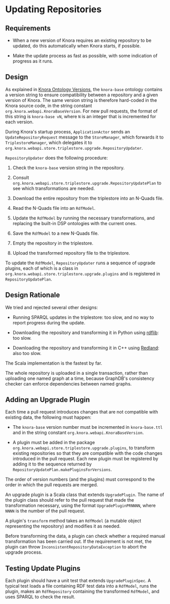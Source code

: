 <!---
 * Copyright © 2021 - 2024 Swiss National Data and Service Center for the Humanities and/or DaSCH Service Platform contributors.
 * SPDX-License-Identifier: Apache-2.0
-->

# Updating Repositories

## Requirements

- When a new version of Knora requires an existing repository to be updated,
  do this automatically when Knora starts, if possible.
  
- Make the update process as fast as possible, with some indication of progress
  as it runs.

## Design

As explained in
[Knora Ontology Versions](../../02-dsp-ontologies/knora-base.md#knora-ontology-versions),
the `knora-base` ontology contains a version string to ensure compatibility
between a repository and a given version of Knora. The same version string
is therefore hard-coded in the Knora source code, in the string constant
`org.knora.webapi.KnoraBaseVersion`. For new pull requests, the format of this string
is `knora-base vN`, where `N` is an integer that is incremented for
each version.

During Knora's startup process, `ApplicationActor` sends an `UpdateRepositoryRequest`
message to the `StoreManager`, which forwards it to `TriplestoreManager`, which delegates
it to `org.knora.webapi.store.triplestore.upgrade.RepositoryUpdater`.

`RepositoryUpdater` does the following procedure:

1. Check the `knora-base` version string in the repository.

2. Consult `org.knora.webapi.store.triplestore.upgrade.RepositoryUpdatePlan` to see which
   transformations are needed.

3. Download the entire repository from the triplestore into an N-Quads file.

4. Read the N-Quads file into an `RdfModel`.

5. Update the `RdfModel` by running the necessary transformations, and replacing the
   built-in DSP ontologies with the current ones.

6. Save the `RdfModel` to a new N-Quads file.

7. Empty the repository in the triplestore.

8. Upload the transformed repository file to the triplestore.

To update the `RdfModel`, `RepositoryUpdater` runs a sequence of upgrade plugins, each of which
is a class in `org.knora.webapi.store.triplestore.upgrade.plugins` and is registered
in `RepositoryUpdatePlan`.

## Design Rationale

We tried and rejected several other designs:

- Running SPARQL updates in the triplestore: too slow, and no way to report
  progress during the update.
  
- Downloading the repository and transforming it in Python using
  [rdflib](https://rdflib.readthedocs.io/en/stable/): too slow.
  
- Downloading the repository and transforming it in C++ using
  [Redland](http://librdf.org): also too slow.

The Scala implementation is the fastest by far.

The whole repository is uploaded in a single transaction, rather than uploading one named
graph at a time, because GraphDB's consistency checker can enforce dependencies between
named graphs.

## Adding an Upgrade Plugin

Each time a pull request introduces changes that are not compatible
with existing data, the following must happen:

- The `knora-base` version number must be incremented in `knora-base.ttl` and
  in the string constant `org.knora.webapi.KnoraBaseVersion`.
  
- A plugin must be added in the package `org.knora.webapi.store.triplestore.upgrade.plugins`,
  to transform existing repositories so that they are compatible with the code changes
  introduced in the pull request. Each new plugin must be registered
  by adding it to the sequence returned by `RepositoryUpdatePlan.makePluginsForVersions`.

The order of version numbers (and the plugins) must correspond to the order in which the
pull requests are merged.

An upgrade plugin is a Scala class that extends `UpgradePlugin`. The name of the plugin
class should refer to the pull request that made the transformation necessary,
using the format `UpgradePluginPRNNNN`, where `NNNN` is the number of the pull request.

A plugin's `transform` method takes an `RdfModel` (a mutable object representing
the repository) and modifies it as needed.

Before transforming the data, a plugin can check whether a required manual transformation
has been carried out. If the requirement is not met, the plugin can throw
`InconsistentRepositoryDataException` to abort the upgrade process.

## Testing Update Plugins

Each plugin should have a unit test that extends `UpgradePluginSpec`. A typical
test loads a file containing RDF test data into a `RdfModel`, runs the plugin,
makes an `RdfRepository` containing the transformed `RdfModel`, and uses
SPARQL to check the result.
